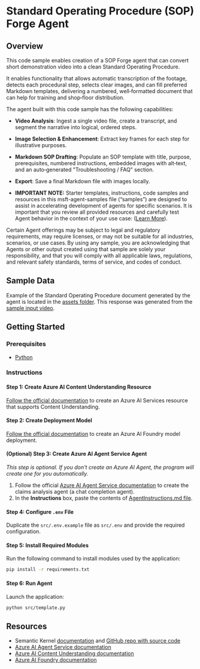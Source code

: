# Standard Operating Procedure (SOP) Forge Agent
## Overview 

This code sample enables creation of a SOP Forge agent that can convert short demonstration video into a clean Standard Operating Procedure. 

It enables functionality that allows automatic transcription of the footage, detects each procedural step, selects clear images, and can fill preferred Markdown templates, delivering a numbered, well‑formatted document that can help for training and shop‑floor distribution.

The agent built with this code sample has the following capabilities:

* **Video Analysis**: Ingest a single video file, create a transcript, and segment the narrative into logical, ordered steps. 
* **Image Selection & Enhancement**: Extract key frames for each step for illustrative purposes. 
* **Markdown SOP Drafting**: Populate an SOP template with title, purpose, prerequisites, numbered instructions, embedded images with alt‑text, and an auto‑generated "Troubleshooting / FAQ" section.
* **Export**: Save a final Markdown file with images locally.

* **IMPORTANT NOTE:** Starter templates, instructions, code samples and resources in this msft-agent-samples file (“samples”) are designed to assist in accelerating development of agents for specific scenarios. It is important that you review all provided resources and carefully test Agent behavior in the context of your use case: ([Learn More](https://learn.microsoft.com/en-us/legal/cognitive-services/agents/transparency-note?context=%2Fazure%2Fai-services%2Fagents%2Fcontext%2Fcontext)). 

Certain Agent offerings may be subject to legal and regulatory requirements, may require licenses, or may not be suitable for all industries, scenarios, or use cases. By using any sample, you are acknowledging that Agents or other output created using that sample are solely your responsibility, and that you will comply with all applicable laws, regulations, and relevant safety standards, terms of service, and codes of conduct.  

## Sample Data

Example of the Standard Operating Procedure document generated by the agent is located in the [assets folder](assets/output/sample/). This response was generated from the [sample input video](assets/input/VideoExample480p.mp4).

## Getting Started

### Prerequisites

* [Python](https://www.python.org/downloads/)

### Instructions

#### Step 1: Create Azure AI Content Understanding Resource

[Follow the official documentation](https://learn.microsoft.com/azure/ai-services/content-understanding/how-to/create-multi-service-resource) to create an Azure AI Services resource that supports Content Understanding.

#### Step 2: Create Deployment Model

[Follow the official documentation](https://learn.microsoft.com/azure/ai-foundry/quickstarts/get-started-playground#deploy-a-chat-model) to create an Azure AI Foundry model deployment.

#### (Optional) Step 3: Create Azure AI Agent Service Agent

*This step is optional. If you don't create an Azure AI Agent, the program will create one for you automatically.*

1. Follow the official [Azure AI Agent Service documentation](https://learn.microsoft.com/azure/ai-services/agents/quickstart?pivots=ai-foundry-portal) to create the claims analysis agent (a chat completion agent). 
2. In the **Instructions** box, paste the contents of [AgentInstructions.md file](assets/input/AgentInstructions.md).

#### Step 4: Configure `.env` File

Duplicate the `src/.env.example` file as `src/.env` and provide the required configuration.

#### Step 5: Install Required Modules

Run the following command to install modules used by the application:

```sh
pip install -r requirements.txt
```

#### Step 6: Run Agent

Launch the application:

```sh
python src/template.py
```

## Resources

- Semantic Kernel [documentation](https://learn.microsoft.com/semantic-kernel/overview/) and [GitHub repo with source code](https://github.com/microsoft/semantic-kernel)
- [Azure AI Agent Service documentation](https://learn.microsoft.com/azure/ai-services/agents/)
- [Azure AI Content Understanding documentation](https://learn.microsoft.com/azure/ai-services/content-understanding/)
- [Azure AI Foundry documentation](https://learn.microsoft.com/azure/ai-foundry/)
